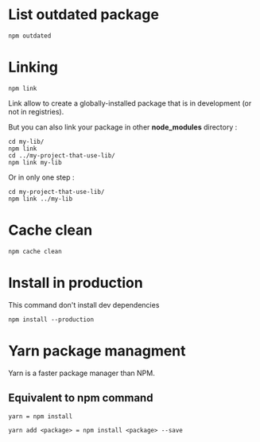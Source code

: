 
# List outdated package

```npm
npm outdated
```

# Linking

```npm
npm link
```

Link allow to create a globally-installed package that is in development (or not in registries).

But you can also link your package in other **node_modules** directory :

```npm
cd my-lib/
npm link
cd ../my-project-that-use-lib/
npm link my-lib
```

Or in only one step :

```npm
cd my-project-that-use-lib/
npm link ../my-lib
```

# Cache clean

```npm
npm cache clean
```

# Install in production

This command don't install dev dependencies

```npm
npm install --production
```

# Yarn package managment

Yarn is a faster package manager than NPM.

## Equivalent to npm command

```npm
yarn = npm install
```

```npm
yarn add <package> = npm install <package> --save
```
